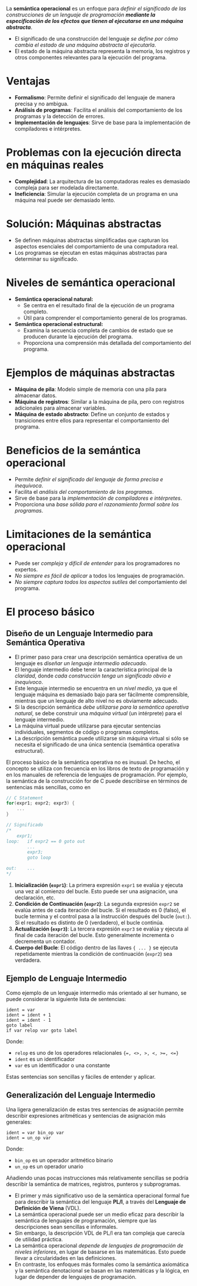La **semántica operacional** es un enfoque para _definir el significado de las construcciones de un lenguaje de programación_ _**mediante la especificación de los efectos que tienen al ejecutarse en una máquina abstracta**_.

- El significado de una construcción del lenguaje _se define por cómo cambia el estado de una máquina abstracta al ejecutarla_.
- El estado de la máquina abstracta representa la memoria, los registros y otros componentes relevantes para la ejecución del programa.

# Ventajas

- **Formalismo**: Permite definir el significado del lenguaje de manera precisa y no ambigua.
- **Análisis de programas**: Facilita el análisis del comportamiento de los programas y la detección de errores.
- **Implementación de lenguajes**: Sirve de base para la implementación de compiladores e intérpretes.

# Problemas con la ejecución directa en máquinas reales

- **Complejidad**: La arquitectura de las computadoras reales es demasiado compleja para ser modelada directamente.
- **Ineficiencia**: Simular la ejecución completa de un programa en una máquina real puede ser demasiado lento.

# Solución: Máquinas abstractas

- Se definen máquinas abstractas simplificadas que capturan los aspectos esenciales del comportamiento de una computadora real.
- Los programas se ejecutan en estas máquinas abstractas para determinar su significado.

# Niveles de semántica operacional

- **Semántica operacional natural:**
    - Se centra en el resultado final de la ejecución de un programa completo.
    - Útil para comprender el comportamiento general de los programas.
- **Semántica operacional estructural:**
    - Examina la secuencia completa de cambios de estado que se producen durante la ejecución del programa.
    - Proporciona una comprensión más detallada del comportamiento del programa.

# Ejemplos de máquinas abstractas

- **Máquina de pila**: Modelo simple de memoria con una pila para almacenar datos.
- **Máquina de registros**: Similar a la máquina de pila, pero con registros adicionales para almacenar variables.
- **Máquina de estado abstracto**: Define un conjunto de estados y transiciones entre ellos para representar el comportamiento del programa.

# Beneficios de la semántica operacional

- Permite _definir el significado del lenguaje de forma precisa e inequívoca_.
- Facilita el _análisis del comportamiento de los programas_.
- Sirve de base para la _implementación de compiladores e intérpretes_.
- Proporciona una _base sólida para el razonamiento formal sobre los programas_.

# Limitaciones de la semántica operacional

- Puede ser _compleja_ y _difícil de entender_ para los programadores no expertos.
- _No siempre es fácil de aplicar_ a todos los lenguajes de programación.
- _No siempre captura todos los aspectos sutiles_ del comportamiento del programa.

# El proceso básico

## Diseño de un Lenguaje Intermedio para Semántica Operativa

- El primer paso para crear una descripción semántica operativa de un lenguaje es _diseñar un lenguaje intermedio adecuado_.
- El lenguaje intermedio debe tener la característica principal de la _claridad_, donde _cada construcción tenga un significado obvio e inequívoco_.
- Este lenguaje intermedio se encuentra en un _nivel medio_, ya que el lenguaje máquina es demasiado bajo para ser fácilmente comprensible, mientras que un lenguaje de alto nivel no es obviamente adecuado.
- Si la descripción semántica _debe utilizarse para la semántica operativa natural_, se debe construir una _máquina virtual_ (un intérprete) para el lenguaje intermedio.
- La máquina virtual puede utilizarse para ejecutar sentencias individuales, segmentos de código o programas completos.
- La descripción semántica puede utilizarse sin máquina virtual si sólo se necesita el significado de una única sentencia (semántica operativa estructural).

El proceso básico de la semántica operativa no es inusual. De hecho, el concepto se utiliza con frecuencia en los libros de texto de programación y en los manuales de referencia de lenguajes de programación. Por ejemplo, la semántica de la construcción for de C puede describirse en términos de sentencias más sencillas, como en

```C
// C Statement
for(expr1; expr2; expr3) {
    ...
}

// Significado
/*
    expr1;
loop:   if expr2 == 0 goto out
        ...
        expr3;
        goto loop

out:    ...
*/
```

1. **Inicialización (`expr1`)**: La primera expresión `expr1` se evalúa y ejecuta una vez al comienzo del bucle. Esto puede ser una asignación, una declaración, etc.
2. **Condición de Continuación (`expr2`)**: La segunda expresión `expr2` se evalúa antes de cada iteración del bucle. Si el resultado es 0 (falso), el bucle termina y el control pasa a la instrucción después del bucle (`out:`). Si el resultado es distinto de 0 (verdadero), el bucle continúa.
3. **Actualización (`expr3`)**: La tercera expresión `expr3` se evalúa y ejecuta al final de cada iteración del bucle. Esto generalmente incrementa o decrementa un contador.
4. **Cuerpo del Bucle**: El código dentro de las llaves `{ ... }` se ejecuta repetidamente mientras la condición de continuación (`expr2`) sea verdadera.

## Ejemplo de Lenguaje Intermedio

Como ejemplo de un lenguaje intermedio más orientado al ser humano, se puede considerar la siguiente lista de sentencias:

```
ident = var 
ident = ident + 1 
ident = ident - 1 
goto label 
if var relop var goto label
```

Donde:

- `relop` es uno de los operadores relacionales `{=, <>, >, <, >=, <=}`
- `ident` es un identificador
- `var` es un identificador o una constante

Estas sentencias son sencillas y fáciles de entender y aplicar.

## Generalización del Lenguaje Intermedio

Una ligera generalización de estas tres sentencias de asignación permite describir expresiones aritméticas y sentencias de asignación más generales:

```
ident = var bin_op var
ident = un_op var
```

Donde:

- `bin_op` es un operador aritmético binario
- `un_op` es un operador unario

Añadiendo unas pocas instrucciones más relativamente sencillas se podría describir la semántica de matrices, registros, punteros y subprogramas.

- El primer y más significativo uso de la semántica operacional formal fue para describir la semántica del lenguaje **PL/I**, a través del **Lenguaje de Definición de Viena** (VDL).
- La semántica operacional puede ser un medio eficaz para describir la semántica de lenguajes de programación, siempre que las descripciones sean sencillas e informales.
- Sin embargo, la descripción VDL de PL/I era tan compleja que carecía de utilidad práctica.
- La semántica operacional _depende de lenguajes de programación de niveles inferiores_, en lugar de basarse en las matemáticas. Esto puede llevar a circularidades en las definiciones.
- En contraste, los enfoques más formales como la semántica axiomática y la semántica denotacional se basan en las matemáticas y la lógica, en lugar de depender de lenguajes de programación.